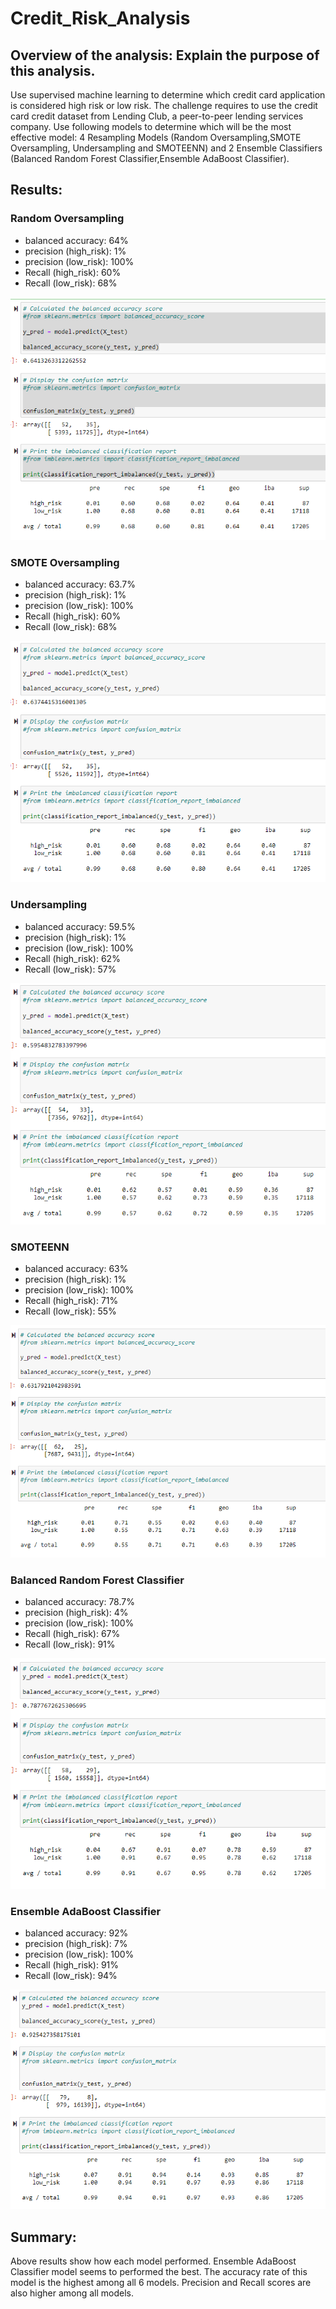 # Credit_Risk_Analysis

## Overview of the analysis: Explain the purpose of this analysis.
Use supervised machine learning to determine which credit card application is considered high risk or low risk.  The challenge requires to use the credit card credit dataset from Lending Club, a peer-to-peer lending services company. Use following models to determine which will be the most effective model: 4 Resampling Models (Random Oversampling,SMOTE Oversampling, Undersampling and SMOTEENN) and 2 Ensemble Classifiers (Balanced Random Forest Classifier,Ensemble AdaBoost Classifier). 

## Results: 

### Random Oversampling 

 * balanced accuracy: 64%
 * precision (high_risk): 1%
 * precision (low_risk): 100%
 * Recall (high_risk): 60%
 * Recall (low_risk): 68%

<p align="center">
<img src = "https://github.com/dhaval-28/Credit_Risk_Analysis/blob/main/Images/Naive_Random_Oversampling.png" /><br>
</p>



### SMOTE Oversampling

 * balanced accuracy: 63.7%
 * precision (high_risk): 1%
 * precision (low_risk): 100%
 * Recall (high_risk): 60%
 * Recall (low_risk): 68%

<p align="center">
<img src = "https://github.com/dhaval-28/Credit_Risk_Analysis/blob/main/Images/SMOTE_Oversampling.png" /><br>
</p>

### Undersampling

 * balanced accuracy: 59.5%
 * precision (high_risk): 1%
 * precision (low_risk): 100%
 * Recall (high_risk): 62%
 * Recall (low_risk): 57%

<p align="center">
<img src = "https://github.com/dhaval-28/Credit_Risk_Analysis/blob/main/Images/Undersampling.png" /><br>
</p>

### SMOTEENN

 * balanced accuracy: 63%
 * precision (high_risk): 1%
 * precision (low_risk): 100%
 * Recall (high_risk): 71%
 * Recall (low_risk): 55%

<p align="center">
<img src = "https://github.com/dhaval-28/Credit_Risk_Analysis/blob/main/Images/SMOTEENN.png" /><br>
</p>

### Balanced Random Forest Classifier 

 * balanced accuracy: 78.7%
 * precision (high_risk): 4%
 * precision (low_risk): 100% 
 * Recall (high_risk): 67%
 * Recall (low_risk): 91%

<p align="center">
<img src = "https://github.com/dhaval-28/Credit_Risk_Analysis/blob/main/Images/Balanced_Random_Forest_Classifier.png" /><br>
</p>

### Ensemble AdaBoost Classifier

 * balanced accuracy: 92%
 * precision (high_risk): 7% 
 * precision (low_risk): 100% 
 * Recall (high_risk): 91% 
 * Recall (low_risk): 94%

<p align="center">
<img src = "https://github.com/dhaval-28/Credit_Risk_Analysis/blob/main/Images/Easy_Ensemble_AdaBoost_Classifier.png" /><br>
</p>

## Summary: 
Above results show how each model performed. Ensemble AdaBoost Classifier model seems to performed the best.  The accuracy rate of this model is the highest among all 6 models. Precision and Recall scores are also higher among all models. 
